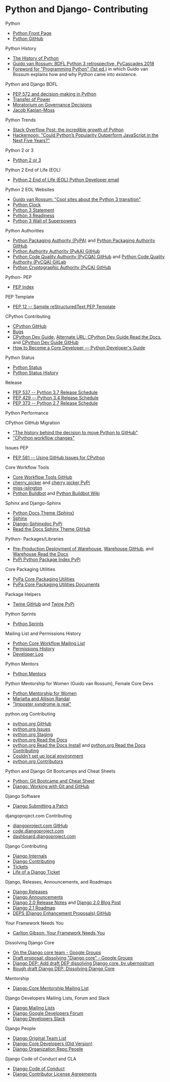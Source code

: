 # Python and Django- Contributing

<!--
Django Notes
https://code.djangoproject.com/wiki/TitleIndex
https://code.djangoproject.com/wiki/NewbieMistakes | NewbieMistakes – Django
https://www.python.org/download/releases/2.2/descrintro/#metaclasses | Unifying types and classes in Python 2.2 | Python.org
https://code.djangoproject.com/wiki/DynamicModels | DynamicModels – Django
https://code.djangoproject.com/wiki/DevModelCreation | DevModelCreation – Django

https://mail.python.org/pipermail/python-dev/2018-July/154703.html | [Python-Dev] Status of Python CIs (buildbots, Travis CI, AppVeyor): july 2018

https://docs.python.org/2/howto/doanddont.html | Idioms and Anti-Idioms in Python — Python 2.7.15 documentation

https://docs.python.org/3/reference/import.html#open-issues | 5. The import system — Python 3.7.0 documentation

https://docs.python-guide.org/writing/gotchas/ | Common Gotchas — The Hitchhiker's Guide to Python
http://django-gotchas.readthedocs.io/en/latest/ | Welcome to Django gotchas documentation! — Django gotchas 0.1 documentation


My CPython Issue and Pull Requests
http://bugs.python.org/user26332

http://pyfound.blogspot.com/2018/01/the-python-software-foundation-is.html | Python Software Foundation News: The Python Software Foundation is looking for bloggers!

https://mail.python.org/pipermail/python-announce-list/2018-June/011976.html | Python 3.7.0 is now available! (and so is 3.6.6)

Django Core
https://www.amazon.com/Mastering-Django-Core-Complete-Guide/dp/099461683X | Mastering Django: Core: The Complete Guide to Django 1.8 LTS: Nigel George: 9780994616838: Amazon.com: Books

https://www.amazon.com/Guido%20Van%20Rossum/e/B0034OPA4K/ref=la_B0034OPA4K_st?rh=n%3A283155%2Cp_82%3AB0034OPA4K&qid=1505705520&sort=date-desc-rank | Amazon.com: Guido Van Rossum: Books, Biography, Blog, Audiobooks, Kindle

https://www.python.org/doc/essays/list2str/ | Python Patterns - An Optimization Anecdote | Python.org

https://jakevdp.github.io/blog/2014/05/09/why-python-is-slow/ | Why Python is Slow: Looking Under the Hood | Pythonic Perambulations

https://devguide.python.org/coredev/ | 14. How to Become a Core Developer — Python Developer's Guide
Django Core Mentorship

New functionality
https://www.python.org/dev/peps/pep-0553/ | PEP 553 -- Built-in breakpoint() | Python.org
https://www.python.org/dev/peps/pep-3107/ | PEP 3107 -- Function Annotations | Python.org
https://mail.python.org/pipermail/python-dev/2018-July/154554.html | [Python-Dev] Naming comprehension syntax [was Re: Informal educator feedback on PEP 572 ...]
https://github.com/python/cpython/pull/8122/files | WIP: use assignment expression in stdlib (combined PR) by vstinner · Pull Request #8122 · python/python
https://nedbatchelder.com/blog/201605/generator_comprehensions.html | Ned Batchelder: Generator comprehensions
https://twitter.com/squeaky_pl/status/1014855652362145792 | Squeaky on Twitter: "FYI @VictorStinner opened some pull requests to CPython for __demonstration purposes__ how PEP 572 assignment expression can be used to make Python library code more readable/shorter: https://t.co/Gc5IwdqwD1 https://t.co/IxkNMJvo9G https://t.co/eNPKiRgeI6… https://t.co/SjocXGITSS"
https://www.python.org/dev/peps/pep-0572/ | PEP 572 -- Assignment Expressions | Python.org

https://twitter.com/llanga/status/999318672098320384 | Łukasz Langa on Twitter: "i'm surprised dict views aren't more popular. Real world example: https://t.co/sOVvUgeJRc I think this is really elegant. For explanation read below.… https://t.co/kqXSQajFZr"
Setup.py Kenneth Reitz
-->

Python
* [Python Front Page](https://wiki.python.org/moin)
* [Python GitHub](https://github.com/python)

<!--
https://docs.python.org/3/about.html | About these documents — Python 3.6.5 documentation
-->

Python History
* [The History of Python](http://python-history.blogspot.com)
* [Guido van Rossum: BDFL Python 3 retrospective, PyCascades 2018](https://www.youtube.com/watch?v=Oiw23yfqQy8)
* [Foreword for "Programming Python" (1st ed.)](https://www.python.org/doc/essays/foreword) in which Guido van Rossum explains how and why Python came into existence.

<!--
http://www2.ljworld.com/news/2018/jun/26/redesign-ljworld/ | A new and improved website; here are details on the redesign of LJWorld.com | News, Sports, Jobs - Lawrence Journal-World: news, information, headlines and events in Lawrence, Kansas
http://python-history.blogspot.com/2009/01/pythons-design-philosophy.html | The History of Python: Python's Design Philosophy
http://python-history.blogspot.com/2009/01/introduction-and-overview.html | The History of Python: Introduction and Overview
http://python-history.blogspot.com/2009/01/brief-timeline-of-python.html | The History of Python: A Brief Timeline of Python
https://mail.python.org/pipermail/python-list/1999-June/001951.html | "The Python Way"
-->

Python and Django BDFL
* [PEP 572 and decision-making in Python](https://lwn.net/Articles/757713)
* [Transfer of Power](https://mail.python.org/pipermail/python-committers/2018-July/005664.html)
* [Moratorium on Governance Decisions](https://mail.python.org/pipermail/python-committers/2018-July/005935.html)
* [Jacob Kaplan-Moss](https://jacobian.org/writing/retiring-as-bdfls)

Python Trends
* [Stack Overflow Post: the incredible growth of Python](https://stackoverflow.blog/2017/09/06/incredible-growth-python)
* [Hackernoon: "Could Python’s Popularity Outperform JavaScript in the Next Five Years?"](https://hackernoon.com/could-pythons-popularity-outperform-javascript-in-the-next-five-years-abed4e307224)

<!--
https://github.com/python/python-dev-survey | python/python-dev-survey: Place for gathering feedback from the public on the Python Developers Survey
https://surveys.jetbrains.com/s3/c12-python-developers-survey-2018 | Python developers survey 2018
https://www.jetbrains.com/research/devecosystem-2018/python/
https://www.jetbrains.com/research/python-developers-survey-2017/ | Python Developers Survey 2017 - Results
-->

Python 2 or 3
* [Python 2 or 3](https://wiki.python.org/moin/Python2orPython3)

<!--
https://www.djangopackages.com/python3/
http://python-future.org/ | Easy, clean, reliable Python 2/3 compatibility — Python-Future documentation
-->

Python 2 End of Life (EOL)
* [Python 2 End of Life (EOL) Python Developer email](https://mail.python.org/pipermail/python-dev/2018-March/152348.html)

Python 2 EOL Websites
* [Guido van Rossum: "Cool sites about the Python 3 transition"](https://twitter.com/gvanrossum/status/1012462042094002176)
* [Python Clock](https://pythonclock.org)
* [Python 3 Statement](http://python3statement.org)
* [Python 3 Readiness](https://py3readiness.org)
* [Python 3 Wall of Superpowers](https://python3wos.appspot.com)

<!--
http://python3porting.com/ | Welcome! — Supporting Python 3: An in-depth guide

Dropping Support
https://twitter.com/pganssle/status/978256523909623809 | Paul Ganssle on Twitter: "For any #python folks who may use python-dateutil in your projects, I'm working out the schedule for dropping Python 2.7 support now. The issue for discussion is here: https://t.co/sWRIhe85qp RT appreciated for visibility (don't want anyone blindsided)"
https://github.com/dateutil/dateutil/issues/653 | Python 2 deprecation schedule · Issue #653 · dateutil/dateutil
-->

Python Authorities
* [Python Packaging Authority (PyPA)](https://pypa.io) and [Python Packaging Authority GitHub](https://github.com/pypa) 
* [Python Authority Authority (PyAA) GitHub](https://github.com/pyaa)
* [Python Code Quality Authority (PyCQA) GitHub](https://github.com/PyCQA) and [Python Code Quality Authority (PyCQA) GitLab](https://gitlab.com/groups/pycqa)
* [Python Cryptographic Authority (PyCA) GitHub](https://github.com/pyca)

Python- PEP
* [PEP Index](https://www.python.org/dev/peps)

<!--
https://legacy.python.org/dev/peps/ | PEP 0 -- Index of Python Enhancement Proposals (PEPs)
-->

PEP Template
* [PEP 12 -- Sample reStructuredText PEP Template](https://www.python.org/dev/peps/pep-0012)

CPython Contributing
* [CPython GitHub](https://github.com/python/cpython)
* [Bugs](http://bugs.python.org)
* [CPython Dev Guide](https://devguide.python.org), [Alternate URL: CPython Dev Guide Read the Docs](http://cpython-devguide.readthedocs.io), and [CPython Dev Guide GitHub](https://github.com/python/devguide)
* [How to Become a Core Developer — Python Developer's Guide](https://devguide.python.org/coredev)

<!--
https://devguide.python.org/help/#office-hour | 2. Where to Get Help — Python Developer's Guide

http://devdocs.io/python~3.6/ | DevDocs — Python 3.6 documentation

https://docs.python.org/devguide/docquality.html?highlight=sphinx | 6. Helping with Documentation — Python Developer's Guide

https://devguide.python.org/#quick-reference
https://devguide.python.org/#branchstatus
https://devguide.python.org/#status-of-python-branches | Python Developer’s Guide — Python Developer's Guide
https://devguide.python.org/devcycle.html | 18. Development Cycle — Python Developer's Guide
https://devguide.python.org/pullrequest.html | 3. Lifecycle of a Pull Request — Python Developer's Guide
https://devguide.python.org/committing.html | 16. Committing and Pushing Changes — Python Developer's Guide

https://cloud.githubusercontent.com/assets/2680980/23276970/d14a380c-f9d1-11e6-883d-e13b6b211239.png
-->

Python Status
* [Python Status](https://status.python.org)
* [Python Status History](https://status.python.org/history)

<!--
https://travis-ci.org/python/cpython/
-->

Release
* [PEP 537 -- Python 3.7 Release Schedule](https://www.python.org/dev/peps/pep-0537)
* [PEP 429 -- Python 3.4 Release Schedule](https://www.python.org/dev/peps/pep-0429)
* [PEP 373 -- Python 2.7 Release Schedule](https://www.python.org/dev/peps/pep-0373)

<!--
Python Release Managers
https://mail.python.org/pipermail/python-dev/2018-January/151949.html | [Python-Dev] Welcome the 3.8 and 3.9 Release Manager - Łukasz Langa!
-->

Python Performance

<!--
https://github.com/python/performance | python/performance: Python Performance Benchmark Suite

Regression Test Suite For Python Core Developers
26.8. test — Regression tests package for Python
https://docs.python.org/3/library/test.html
26.9. test.support — Utilities for the Python test suite
https://docs.python.org/3/library/test.html#module-test.support
-->

CPython GitHub Migration
* ["The history behind the decision to move Python to GitHub"](https://snarky.ca/the-history-behind-the-decision-to-move-python-to-github)
* ["CPython workflow changes"](https://paper.dropbox.com/doc/CPython-workflow-changes-mx1k8G6M0rg5JLy80F1r6)

Issues PEP
* [PEP 581 -- Using GitHub Issues for CPython](https://www.python.org/dev/peps/pep-0581)

<!--
https://bugs.python.org/issue34605 | Issue 34605: Avoid master/slave terminology - Python tracker
https://github.com/python/cpython/pull/9101 | bpo-34605: Avoid master/slave terms by vstinner · Pull Request #9101 · python/cpython

https://wiki.python.org/moin/EuroPython2018/CPython | EuroPython2018/CPython - Python Wiki
https://twitter.com/europython/status/1019172899654119424 | EuroPython on Twitter: "Want to run a sprint at EuroPython 2018 

https://lwn.net/Articles/757950/ | Mentoring and diversity for Python [LWN.net]

https://lwn.net/Articles/754152/ | The 2018 Python Language Summit [LWN.net]

https://mariatta.ca/core-sprint-2018-part-1.html | mariatta.ca – Python Core Sprint 2018: Part One
https://mariatta.ca/core-sprint-2018-part-2.html | mariatta.ca – Python Core Sprint 2018: Part Two

https://twitter.com/VictorStinner/status/1041219533439217665 | Victor Stinner 🐍 on Twitter: "The 3rd CPython sprint at Microsoft was amazing! Many interesting talks in parallel, a lot about the new governance obviously. It is always a great pleasure to see my friends 🤗 I even heard something saying that core developers are a family 😍 Oh and we got 2 new core devs!… https://t.co/IxzLSwhyU3"

https://lwn.net/Articles/754779/ | Using GitHub Issues for Python [LWN.net]

http://lukasz.langa.pl/12/diversity-python-sprint-september/ | RE: Diversity on the Python sprint in September - lukasz.langa.pl

https://wirtel.be/post/2018/10/19/2018-october-week40-contributions-to-cpython/ | October - Week 40: Contributions to CPython · Stephane Wirtel
-->

Core Workflow Tools
* [Core Workflow Tools GitHub](https://github.com/python/core-workflow)
* [cherry_picker](https://github.com/python/core-workflow/tree/master/cherry_picker) and [cherry picker PyPi](https://pypi.org/project/cherry-picker)
* [miss-islington](https://github.com/python/miss-islington)
* [Python Buildbot](https://www.python.org/dev/buildbot) and [Python Buildbot Wiki](https://wiki.python.org/moin/BuildBot)

<!--
Mariatta
https://twitter.com/dbader_org/status/925764913041215489 | Dan Bader on Twitter: "BTW this is the foreword for Python Tricks: The Book by the amazing @mariatta (CPython core developer, PyLadies Vancouver organizer) https://t.co/kHYDw6uJRC"
https://www.blog.pythonlibrary.org/2017/09/25/pydev-of-the-week-mariatta-wijaya/ | PyDev of the Week: Mariatta Wijaya | The Mouse Vs. The Python
http://mariatta.ca/reflections-2017.html | mariatta.ca – 2017

https://github.com/python/miss-islington/issues
https://github.com/python/miss-islington/issues/130 | Don't wait for unrequired status checks. · Issue #130 · python/miss-islington

https://github.com/Mariatta/close-all-pr | Mariatta/close-all-pr
https://github.com/Mariatta/black_out | Mariatta/black_out: 🐍🌚🤖 GitHub bot that formats code with `black`
https://github.com/Mariatta/miss-islington/tree/master/backport | miss-islington/backport at master · Mariatta/miss-islington
https://www.slideshare.net/MariattaWijaya/pythonpowered-savage-garden-hotline | Python-Powered Savage Garden Hotline
https://github.com/Mariatta/mariatta-bot | Mariatta/mariatta-bot: Mariatta's GitHub bot
https://pypi.org/project/pytaco/ | pytaco · Warehouse (PyPI)
https://github.com/Mariatta/taco-py | Mariatta/taco-py: Figure out how many taco to order for your meetup
https://github.com/Mariatta/tic_tac_taco_pizza | GitHub - Mariatta/tic_tac_taco_pizza: Play tic tac toe, with taco and pizza
https://github.com/Mariatta/cloner

https://zapier.com/ | Zapier | The easiest way to automate your work
https://www.google.com/search?q=Nexmo+Voice+API&oq=Nexmo+Voice+API&aqs=chrome..69i57j0l2.241j0j7&sourceid=chrome&ie=UTF-8 | Nexmo Voice API - Google Search
https://aiohttp.readthedocs.io/en/stable/ | Welcome to AIOHTTP — aiohttp 3.4.4 documentation
https://github.com/brettcannon/gidgethub | brettcannon/gidgethub: An async GitHub API library for Python
https://developer.github.com/v3/ | GitHub API v3 | GitHub Developer Guide
https://developer.github.com/v3/repos/branches/#get-required-status-checks-of-protected-branch | Branches | GitHub Developer Guide
https://github.com/berkerpeksag/cpython-merge-bot

https://docs.google.com/spreadsheets/d/1JSX8fBmPb84emTmV0Kmyf0_r6R0kZM0h9Wdm91tn7Kg/edit#gid=0
http://distrowatch.com/table.php?distribution=mint
https://www.reddit.com/r/Python/comments/41kn28/looking_for_a_table_of_python_versions_shipped_by/
https://github.com/Mariatta/python_versions_and_distros
-->

Sphinx and Django-Sphinx
* [Python Docs Theme (Sphinx)](https://github.com/python/python-docs-theme)
* [Sphinx](http://sphinx-doc.org)  
* [Django-Sphinxdoc PyPi](https://pypi.python.org/pypi/django-sphinxdoc) 
* [Read the Docs Sphinx Theme GitHub](https://github.com/snide/sphinx_rtd_theme) 

<!--
Doc/build/html/index.html - Google Search
https://github.com/python/core-workflow/issues/174 | pip install blurb successfully installs with Python < 3.5 · Issue #174 · python/core-workflow
https://pypi.python.org/pypi/blurb

https://devguide.python.org/documenting/#building-the-documentation | 7. Documenting Python — Python Developer's Guide
-->

Python- Packages/Libraries
* [Pre-Production Deployment of Warehouse](https://pypi.org), [Warehouse GitHub](https://github.com/pypa/warehouse), and [Warehouse Read the Docs](https://warehouse.readthedocs.io)
* [PyPi Python Package Index PyPi](https://pypi.python.org/pypi)  

Core Packaging Utilities
* [PyPa Core Packaging Utilities](https://github.com/pypa/packaging)  
* [PyPa Core Packaging Utilities Documents](https://packaging.pypa.io/en/latest/) 

<!--
New
https://www.youtube.com/watch?time_continue=1&v=QgZ7qv4Cd0Y | How To Publish A Package On PyPI - YouTube

https://packaging.python.org/guides/making-a-pypi-friendly-readme/ | Making a PyPI-friendly README — Python Packaging User Guide

https://www.python.org/dev/peps/pep-0427/ | PEP 427 -- The Wheel Binary Package Format 1.0 | Python.org
https://www.python.org/dev/peps/pep-0438/ | PEP 438 -- Transitioning to release-file hosting on PyPI | Python.org
https://www.python.org/dev/peps/pep-0440/ | PEP 440 -- Version Identification and Dependency Specification | Python.org
https://www.python.org/dev/peps/pep-0517/

https://github.com/pypa/warehouse

https://www.pyinstaller.org/ | Welcome to PyInstaller official website — PyInstaller

https://pip.pypa.io/en/stable/reference/pip_install/#editable-installs | pip install — pip 18.1 documentation

https://github.com/pypa/warehouse/issues
https://github.com/pypa/packaging-problems/issues | Issues · pypa/packaging-problems
https://warehouse.readthedocs.io/development/getting-started/#quickstart-for-developers-with-docker-experience | Getting started — Warehouse 15.0.dev0 documentation

https://twitter.com/pypi_updates2 | PyPI Recent Updates (@pypi_updates2) | Twitter

https://wiki.python.org/moin/CheeseShop | CheeseShop - Python Wiki

https://lwn.net/Articles/751458/ | A new package index for Python [LWN.net]

https://dustingram.com/talks/2018/10/23/inside-the-cheeseshop | Inside the Cheeseshop: How Python Packaging Works - Dustin Ingram
Inside the Cheeseshop: How Python Packaging Works
PyCon 2018 · Dustin Ingram
https://www.youtube.com/watch?v=AQsZsgJ30AE
https://dustingram.com/articles/2018/04/16/pypi-is-dead-long-live-pypi | PyPI is dead. Long live PyPI! - Dustin Ingram

https://morepypy.blogspot.com/2018/09/the-first-15-years-of-pypy.html | PyPy Status Blog: The First 15 Years of PyPy — a Personal Retrospective
https://twitter.com/ewa_jodlowska/status/1034546348006277121 | Ewa Jodlowska on Twitter: "“PyPI’s new design is a reflection of the Python community - modern, welcoming and inclusive.”… "

http://pyfound.blogspot.com/2018/08/redesigning-python-package-index.html
http://pyfound.blogspot.com/2018/03/warehouse-all-new-pypi-is-now-in-beta.html#livechat | Python Software Foundation News: Warehouse: All New PyPI is now in beta
http://pyfound.blogspot.com/2018/02/python-package-maintainers-help-test.html | Python Software Foundation News: Python package maintainers, help test the new PyPI!
https://docs.google.com/forms/d/e/1FAIpQLSczrATlexkR1_gBt727eGnc05FCt-75Mx2usMq1wvCm_cLddg/viewform | Conducting user tests on PyPI
https://gist.github.com/nlhkabu/a0b1ae0016a2641f6b79d9ace9110403 | Recruiting User Testers for PyPI
https://docs.google.com/forms/d/e/1FAIpQLSfABpsRcVYt7RDJEsbL_2CnyH-IKXRCRwaBhCm4sYnNI6yB3A/viewform | Buy a feature
http://whoisnicoleharris.com/2018/05/17/warehouse-accessibility.html

Package Stats
* ["How to get PyPI download statistics"](https://kirankoduru.github.io/python/pypi-stats.html)

https://bigquery.cloud.google.com/table/the-psf:pypi.downloads | Google BigQuery
https://mail.python.org/pipermail/distutils-sig/2013-June/021344.html | [Distutils] Download Counts on PyPI
-->

Package Helpers
* [Twine GitHub](https://github.com/pypa/twine) and [Twine PyPi](https://pypi.python.org/pypi/twine)

Python Sprints
* [Python Sprints](https://python-sprints.github.io)

Mailing List and Permissions History
* [Python Core Workflow Mailing List](https://mail.python.org/mailman/listinfo/core-workflow)
* [Permissions History](https://devguide.python.org/developers/#permissions-history)
* [Developer Log](https://github.com/python/devguide/blob/bbd38631554165a64e187bd29815125098159a13/developers.rst)

<!--
https://mail.python.org/mailman/listinfo/psf-community | PSF-Community Info Page
-->

Python Mentors
* [Python Mentors](http://pythonmentors.com)

Python Mentorship for Women (Guido van Rossum), Female Core Devs
* [Python Mentorship for Women](https://twitter.com/mariatta/status/737689052736978945)
* [Mariatta and Allison Randal](https://twitter.com/matrixise/status/865678978677223429)
* ["Imposter syndrome is real"](https://twitter.com/KatiMichel/status/865740929512071168)

python.org Contributing
* [python.org GitHub](https://github.com/python/pythondotorg)
* [python.org Issues](https://github.com/python/pythondotorg/issues)
* [python.org Staging](https://staging.python.org)
* [python.org Read the Docs](https://pythondotorg.readthedocs.io)
* [python.org Read the Docs Install](https://pythondotorg.readthedocs.io/install.html) and [python.org Read the Docs Contributing](https://pythondotorg.readthedocs.io/contributing.html)
* [Couldn't set up local environment](https://github.com/python/pythondotorg/issues/987)
* [python.org Contributors](https://github.com/python/pythondotorg/graphs/contributors)

Python and Django Git Bootcamps and Cheat Sheets
* [Python: Git Bootcamp and Cheat Sheet](https://docs.python.org/devguide/gitbootcamp.html)
* [Django: Working with Git and GitHub](https://docs.djangoproject.com/en/1.8/internals/contributing/writing-code/working-with-git)

Django Software
* [Django Submitting a Patch](https://docs.djangoproject.com/en/2.0/internals/contributing/writing-code/submitting-patches/)

djangoproject.com Contributing
* [djangoproject.com GitHub](https://github.com/django/djangoproject.com)
* [code.djangoproject.com](https://code.djangoproject.com)
* [dashboard.djangoproject.com](https://dashboard.djangoproject.com)

Django Contributing
* [Django Internals](https://docs.djangoproject.com/en/dev/internals)
* [Django Contributing](https://docs.djangoproject.com/en/dev/internals/contributing)
* [Tickets](https://code.djangoproject.com/query)
* [Life of a Django Ticket](https://docs.google.com/presentation/d/1Ao0S3Z-VRn_pcT5T4mXIhv3t3liQ3ZrwqaGeDqz9XCQ/edit)

Django, Releases, Announcements, and Roadmaps
* [Django Releases](https://docs.djangoproject.com/en/stable/releases)
* [Django Announcements](https://groups.google.com/forum/#!forum/django-announce)
* [Django 2.0 Release Notes](https://docs.djangoproject.com/en/2.0/releases/2.0) and [Django 2.0 Blog Post](https://www.djangoproject.com/weblog/2017/dec/02/django-20-released)
* [Django 2.1 Roadmap](https://code.djangoproject.com/wiki/Version2.1Roadmap) 
* [DEPS (Django Enhancement Proposals) GitHub](https://github.com/django/deps)

<!--
http://www2.ljworld.com/news/2015/jul/09/happy-birthday-django/

https://docs.djangoproject.com/en/dev/faq/general/#why-does-this-project-exist | FAQ: General | Django documentation | Django

https://www.djangoproject.com/weblog/2015/jun/25/roadmap/ | Django's Roadmap | Weblog | Django

https://docs.djangoproject.com/en/2.0/internals/release-process/#internal-release-cadence | Django’s release process | Django documentation | Django

https://docs.djangoproject.com/en/dev/internals/organization/ | Organization of the Django Project | Django documentation | Django
https://docs.djangoproject.com/en/dev/internals/contributing/bugs-and-features/#reporting-bugs | Reporting bugs and requesting features | Django documentation | Django

https://www.djangoproject.com/foundation/teams/ | Django Software Foundation | Django
-->

Your Framework Needs You
* [Carlton Gibson: Your Framework Needs You](https://2018.djangocon.us/talk/your-web-framework-needs-you)

<!--
https://www.youtube.com/watch?v=TrAFQW7Wza0&t=356s
https://2018.djangocon.us/talk/state-of-django-panel
State of Django
https://www.slideshare.net/jacobian/state-of-django/36-ORM_aggregationhttpdocsdjangoprojectcomendevtopicsdbaggregation | 
-->

Dissolving Django Core
* [On the Django core team - Google Groups](https://groups.google.com/forum/#!topic/dsf-members/GWOzvsOAGUs)
* [Draft proposal: dissolving "Django core" - Google Groups](https://groups.google.com/forum/#!topic/dsf-members/yqnWGII63mI)
* [Django DEP: Add draft DEP dissolving Django core. by ubernostrum](https://github.com/django/deps/pull/47)
* [Rough draft Django DEP: Dissolving Django Core](https://github.com/ubernostrum/deps/blob/draft-dissolve-core/draft/XXXX-dissolve-core.rst)

Mentorship
* [Django Core Mentorship Mailing List](https://docs.djangoproject.com/en/dev/internals/mailing-lists/#django-core-mentorship)

Django Developers Mailing Lists, Forum and Slack
* [Django Mailing Lists](https://docs.djangoproject.com/en/dev/internals/mailing-lists)
* [Django Google Developers Forum](https://groups.google.com/forum/#!forum/django-developers) 
* [Django Developers Slack](https://django-developers.herokuapp.com)

Django People
* [Django Original Team List](https://www.djangoproject.com/foundation/teams/#original-team-list)
* [Django Core Developers (Old Version)](https://docs.djangoproject.com/en/1.7/internals/committers/#core-developers)
* [Django Organization Repo People](https://github.com/orgs/django/people)

<!--
https://docs.djangoproject.com/en/dev/internals/organization/

https://www.djangoproject.com/foundation/committees/ | Django Software Foundation Committees | Django
-->

Django Code of Conduct and CLA
* [Django Code of Conduct](https://www.djangoproject.com/conduct)
* [Django Contributor License Agreements](https://www.djangoproject.com/foundation/cla)
